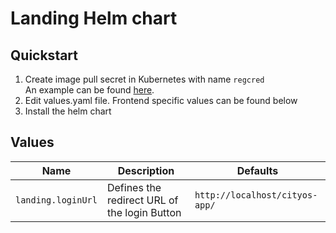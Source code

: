 # Landing Helm chart

## Quickstart

1. Create image pull secret in Kubernetes with name `regcred` \
   An example can be
   found [here](https://kubernetes.io/docs/tasks/configure-pod-container/pull-image-private-registry/).
2. Edit values.yaml file. Frontend specific values can be found below
3. Install the helm chart

## Values

| Name                      | Description                                  | Defaults                                          |
|---------------------------|----------------------------------------------|---------------------------------------------------|
| `landing.loginUrl`        | Defines the redirect URL of the login Button | `http://localhost/cityos-app/`                    |
